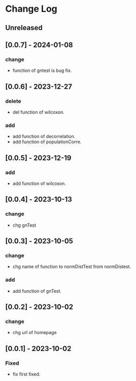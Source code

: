 # Change Log

## Unreleased

## [0.0.7] - 2024-01-08

### change
- function of gntest is bug fix.

## [0.0.6] - 2023-12-27

### delete
- del function of wilcoxon.

### add
- add function of decorrelation.
- add function of populationCorre.

## [0.0.5] - 2023-12-19

### add
- add function of wilcoxon.

## [0.0.4] - 2023-10-13

### change
- chg gnTest

## [0.0.3] - 2023-10-05

### change
- chg name of function to normDistTest from normDistest.

### add
- add function of gnTest.

## [0.0.2] - 2023-10-02

### change
- chg url of homepage 

## [0.0.1] - 2023-10-02

### Fixed
- fix first fixed.

